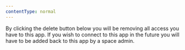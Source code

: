 ```yaml
---
contentType: normal
---
```


By clicking the delete button below you will be removing all access you have to this app. If you wish to connect to this app in the future you will have to be added back to this app by a space admin. 
